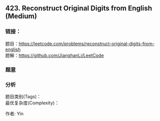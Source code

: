 ## 423. Reconstruct Original Digits from English (Medium)

### **链接**：
题目：https://leetcode.com/problems/reconstruct-original-digits-from-english  
题解：https://github.com/JianghanLi/LeetCode

### **题意**



### **分析**  
题目类别(Tags)：  
最优复杂度(Complexity)：  



作者: Yin
